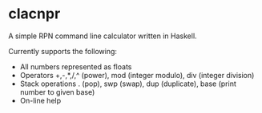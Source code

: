 # clacnpr

A simple RPN command line calculator written in Haskell.

Currently supports the following:
 * All numbers represented as floats
 * Operators +,-,*,/,^ (power), mod (integer modulo), div (integer division)
 * Stack operations . (pop), swp (swap), dup (duplicate), base (print number to given base)
 * On-line help
